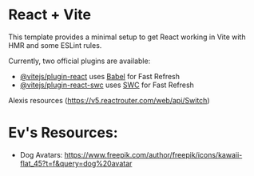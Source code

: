 # React + Vite

This template provides a minimal setup to get React working in Vite with HMR and some ESLint rules.

Currently, two official plugins are available:

- [@vitejs/plugin-react](https://github.com/vitejs/vite-plugin-react/blob/main/packages/plugin-react/README.md) uses [Babel](https://babeljs.io/) for Fast Refresh
- [@vitejs/plugin-react-swc](https://github.com/vitejs/vite-plugin-react-swc) uses [SWC](https://swc.rs/) for Fast Refresh

Alexis resources (https://v5.reactrouter.com/web/api/Switch)


# Ev's Resources: 
  - Dog Avatars: https://www.freepik.com/author/freepik/icons/kawaii-flat_45?t=f&query=dog%20avatar
